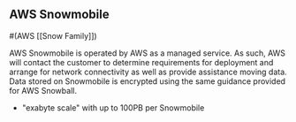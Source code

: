 ## AWS Snowmobile
#(AWS [[Snow Family]])

AWS Snowmobile is operated by AWS as a managed service. As such, AWS will contact the customer to determine requirements for deployment and arrange for network connectivity as well as provide assistance moving data. Data stored on Snowmobile is encrypted using the same guidance provided for AWS Snowball.

-   "exabyte scale" with up to 100PB per Snowmobile